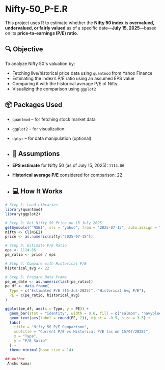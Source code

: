 # Nifty-50_P-E.R

This project uses R to estimate whether the **Nifty 50 index** is **overvalued, undervalued, or fairly valued** as of a specific date—**July 15, 2025**—based on its **price-to-earnings (P/E) ratio**.

## 🔍 Objective

To analyze Nifty 50's valuation by:
- Fetching live/historical price data using `quantmod` from Yahoo Finance
- Estimating the index’s P/E ratio using an assumed EPS value
- Comparing it with the historical average P/E of Nifty
- Visualizing the comparison using `ggplot2`

## 📦 Packages Used

- `quantmod` – for fetching stock market data
- `ggplot2` – for visualization
- `dplyr` – for data manipulation (optional)

- ## 🧠 Assumptions

- **EPS estimate** for Nifty 50 (as of July 15, 2025): `1114.86`
- **Historical average P/E** considered for comparison: 22

- ## 💻 How It Works

```r
# Step 1: Load Libraries
library(quantmod)
library(ggplot2)

# Step 2: Get Nifty 50 Price on 15 July 2025
getSymbols("^NSEI", src = "yahoo", from = "2025-07-15", auto.assign = TRUE)
nifty <- Cl(NSEI)
price <- as.numeric(nifty["2025-07-15"])

# Step 3: Estimate P/E Ratio
eps <- 1114.86
pe_ratio <- price / eps

# Step 4: Compare with Historical P/E
historical_avg <- 22

# Step 5: Prepare Data Frame
pe_on_date <- as.numeric(last(pe_ratio))
pe_df <- data.frame(
  Type = c("Estimated P/E (15-Jul-2025)", "Historical Avg P/E"),
  PE = c(pe_ratio, historical_avg)
)

ggplot(pe_df, aes(x = Type, y = PE)) +
  geom_bar(stat = "identity", width = 0.6, fill = c("salmon", "navyblue")) +
  geom_text(aes(label = round(PE, 2)), vjust = -0.5, size = 3.5) +
  labs(
    title = "Nifty 50 P/E Comparison",
    subtitle = "Current P/E vs Historical P/E (as on 15/07/2025)",
    x = "Type",
    y = "P/E Ratio"
  ) +
  theme_minimal(base_size = 14)

## Author
 Anshu kumar
